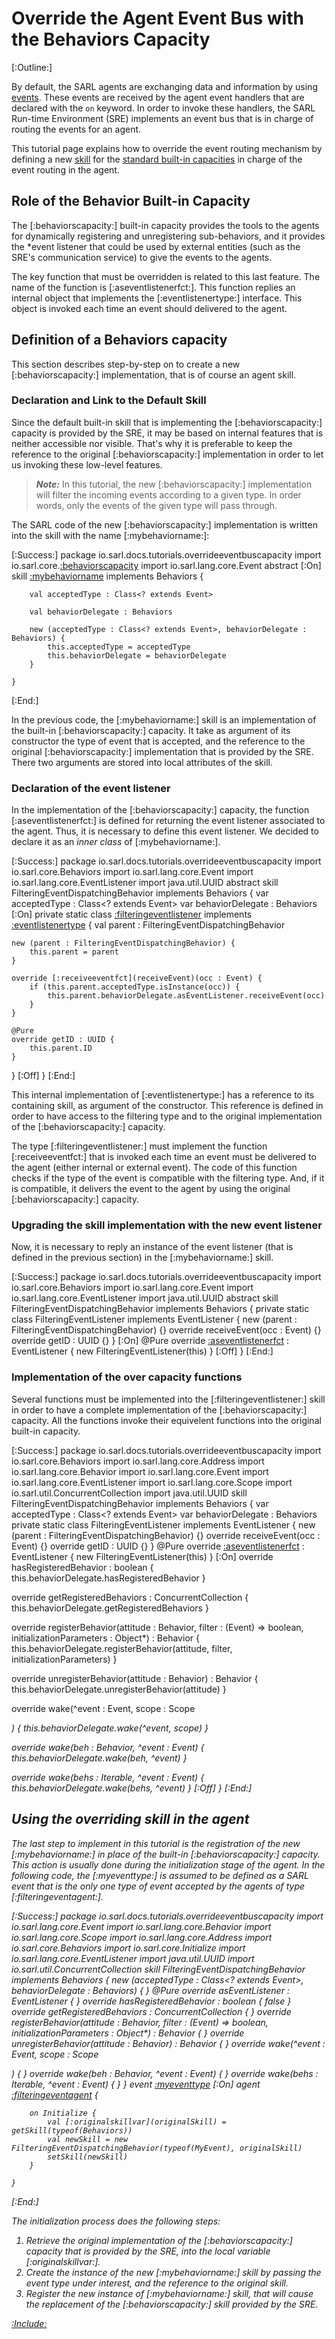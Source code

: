 # Override the Agent Event Bus with the Behaviors Capacity

[:Outline:]

By default, the SARL agents are exchanging data and information by using [events](../reference/Event.md).
These events are received by the agent event handlers that are declared with the `on` keyword.
In order to invoke these handlers, the SARL Run-time Environment (SRE) implements an event bus that is in
charge of routing the events for an agent.

This tutorial page explains how to override the event routing mechanism by defining a new [skill](../reference/Skill.md)
for the [standard built-in capacities](../reference/bic/Behaviors.md) in charge of the event routing in the agent.

## Role of the Behavior Built-in Capacity

The [:behaviorscapacity:] built-in capacity provides the tools to the agents for dynamically
registering and unregistering sub-behaviors, and it provides the *event listener that could
be used by external entities (such as the SRE's communication service)
to give the events to the agents.

The key function that must be overridden is related to this last feature. The name of the
function is [:aseventlistenerfct:]. This function replies an internal object that implements
the [:eventlistenertype:] interface. This object is invoked each time an event should delivered
to the agent. 


## Definition of a Behaviors capacity

This section describes step-by-step on to create a new [:behaviorscapacity:] implementation,
that is of course an agent skill.

### Declaration and Link to the Default Skill

Since the default built-in skill that is implementing the [:behaviorscapacity:] capacity is provided
by the SRE, it may be based on internal features that is neither accessible nor visible.
That's why it is preferable to keep the reference to the original [:behaviorscapacity:] implementation
in order to let us invoking these low-level features.

> **_Note:_** In this tutorial, the new [:behaviorscapacity:] implementation will filter the incoming
> events according to a given type. In order words, only the events of the given type will pass through.

The SARL code of the new [:behaviorscapacity:] implementation is written into the skill with the name
[:mybehaviorname:]:

[:Success:]
	package io.sarl.docs.tutorials.overrideeventbuscapacity
	import io.sarl.core.[:behaviorscapacity](Behaviors)
	import io.sarl.lang.core.Event
	abstract
	[:On]
	skill [:mybehaviorname](FilteringEventDispatchingBehavior) implements Behaviors {

		val acceptedType : Class<? extends Event>

		val behaviorDelegate : Behaviors

		new (acceptedType : Class<? extends Event>, behaviorDelegate : Behaviors) {
			this.acceptedType = acceptedType
			this.behaviorDelegate = behaviorDelegate
		}

	}
[:End:]

In the previous code, the [:mybehaviorname:] skill is an implementation of the built-in [:behaviorscapacity:] capacity.
It take as argument of its constructor the type of event that is accepted, and the reference to the original
[:behaviorscapacity:] implementation that is provided by the SRE.
There two arguments are stored into local attributes of the skill.

### Declaration of the event listener

In the implementation of the [:behaviorscapacity:] capacity, the function [:aseventlistenerfct:] is defined for
returning the event listener associated to the agent.
Thus, it is necessary to define this event listener.
We decided to declare it as an *inner class* of [:mybehaviorname:].

[:Success:]
	package io.sarl.docs.tutorials.overrideeventbuscapacity
	import io.sarl.core.Behaviors
	import io.sarl.lang.core.Event
	import io.sarl.lang.core.EventListener
	import java.util.UUID
	abstract skill FilteringEventDispatchingBehavior implements Behaviors {
		var acceptedType : Class<? extends Event>
		var behaviorDelegate : Behaviors
	[:On]
private static class [:filteringeventlistener](FilteringEventListener) implements [:eventlistenertype](EventListener) {
	val parent : FilteringEventDispatchingBehavior

	new (parent : FilteringEventDispatchingBehavior) {
		this.parent = parent
	}
	
	override [:receiveeventfct](receiveEvent)(occ : Event) {
		if (this.parent.acceptedType.isInstance(occ)) {
			this.parent.behaviorDelegate.asEventListener.receiveEvent(occ)
		}
	}

	@Pure
	override getID : UUID {
		this.parent.ID
	}
}
	[:Off]
	}
[:End:]

This internal implementation of [:eventlistenertype:] has a reference to its containing skill, as argument of
the constructor. This reference is defined in order to have access to the filtering type and to the
original implementation of the [:behaviorscapacity:] capacity.

The type [:filteringeventlistener:] must implement the function [:receiveeventfct:] that is invoked
each time an event must be delivered to the agent (either internal or external event).
The code of this function checks if the type of the event is compatible with the filtering type.
And, if it is compatible, it delivers the event to the agent by using the original [:behaviorscapacity:] capacity.


### Upgrading the skill implementation with the new event listener

Now, it is necessary to reply an instance of the event listener (that is defined in the previous section) in
the [:mybehaviorname:] skill.

[:Success:]
	package io.sarl.docs.tutorials.overrideeventbuscapacity
	import io.sarl.core.Behaviors
	import io.sarl.lang.core.Event
	import io.sarl.lang.core.EventListener
	import java.util.UUID
	abstract skill FilteringEventDispatchingBehavior implements Behaviors {
		private static class FilteringEventListener implements EventListener {
			new (parent : FilteringEventDispatchingBehavior) {}
			override receiveEvent(occ : Event) {}
			override getID : UUID {}
		}
	[:On]
@Pure
override [:aseventlistenerfct](asEventListener) : EventListener {
	new FilteringEventListener(this)
}
	[:Off]
	}
[:End:]

### Implementation of the over capacity functions

Several functions must be implemented into the [:filteringeventlistener:] skill in order
to have a complete implementation of the [:behaviorscapacity:] capacity.
All the functions invoke their equivelent functions into the original built-in
capacity.

[:Success:]
	package io.sarl.docs.tutorials.overrideeventbuscapacity
	import io.sarl.core.Behaviors
	import io.sarl.lang.core.Address
	import io.sarl.lang.core.Behavior
	import io.sarl.lang.core.Event
	import io.sarl.lang.core.EventListener
	import io.sarl.lang.core.Scope
	import io.sarl.util.ConcurrentCollection
	import java.util.UUID
	skill FilteringEventDispatchingBehavior implements Behaviors {
		var acceptedType : Class<? extends Event>
		var behaviorDelegate : Behaviors
		private static class FilteringEventListener implements EventListener {
			new (parent : FilteringEventDispatchingBehavior) {}
			override receiveEvent(occ : Event) {}
			override getID : UUID {}
		}
		@Pure
		override [:aseventlistenerfct](asEventListener) : EventListener {
			new FilteringEventListener(this)
		}
	[:On]
override hasRegisteredBehavior : boolean {
	this.behaviorDelegate.hasRegisteredBehavior
}

override getRegisteredBehaviors : ConcurrentCollection<Behavior> {
	this.behaviorDelegate.getRegisteredBehaviors
}

override registerBehavior(attitude : Behavior, filter : (Event) => boolean, initializationParameters : Object*) : Behavior {
	this.behaviorDelegate.registerBehavior(attitude, filter, initializationParameters)
}

override unregisterBehavior(attitude : Behavior) : Behavior {
	this.behaviorDelegate.unregisterBehavior(attitude)
}

override wake(^event : Event, scope : Scope<Address>) {
	this.behaviorDelegate.wake(^event, scope)
}

override wake(beh : Behavior, ^event : Event) {
	this.behaviorDelegate.wake(beh, ^event)
}

override wake(behs : Iterable<Behavior>, ^event : Event) {
	this.behaviorDelegate.wake(behs, ^event)
}
	[:Off]
	}
[:End:]


## Using the overriding skill in the agent

The last step to implement in this tutorial is the registration of the new [:mybehaviorname:] in place of the
built-in [:behaviorscapacity:] capacity.
This action is usually done during the initialization stage of the agent.
In the following code, the [:myeventtype:] is assumed to be defined as a SARL event that is the only
one type of event accepted by the agents of type [:filteringeventagent:].

[:Success:]
	package io.sarl.docs.tutorials.overrideeventbuscapacity
	import io.sarl.lang.core.Event
	import io.sarl.lang.core.Behavior
	import io.sarl.lang.core.Scope
	import io.sarl.lang.core.Address
	import io.sarl.core.Behaviors
	import io.sarl.core.Initialize
	import io.sarl.lang.core.EventListener
	import java.util.UUID
	import io.sarl.util.ConcurrentCollection
	skill FilteringEventDispatchingBehavior implements Behaviors {
		new (acceptedType : Class<? extends Event>, behaviorDelegate : Behaviors) {
		}
		@Pure
		override asEventListener : EventListener {
		}
		override hasRegisteredBehavior : boolean {
			false
		}
		override getRegisteredBehaviors : ConcurrentCollection<Behavior> {
		}
		override registerBehavior(attitude : Behavior, filter : (Event) => boolean, initializationParameters : Object*) : Behavior {
		}
		override unregisterBehavior(attitude : Behavior) : Behavior {
		}
		override wake(^event : Event, scope : Scope<Address>) {
		}
		override wake(beh : Behavior, ^event : Event) {
		}
		override wake(behs : Iterable<Behavior>, ^event : Event) {
		}
	}
	event [:myeventtype](MyEvent)
	[:On]
	agent [:filteringeventagent](FilteringEventAgent) {

		on Initialize {
			val [:originalskillvar](originalSkill) = getSkill(typeof(Behaviors))
			val newSkill = new FilteringEventDispatchingBehavior(typeof(MyEvent), originalSkill)
			setSkill(newSkill)
		}

	}
[:End:]

The initialization process does the following steps:

1. Retrieve the original implementation of the [:behaviorscapacity:] capacity that is provided by the SRE, into the local variable [:originalskillvar:].
2. Create the instance of the new [:mybehaviorname:] skill by passing the event type under interest, and the reference to the original skill.
3. Register the new instance of [:mybehaviorname:] skill, that will cause the replacement of the [:behaviorscapacity:] skill provided by the SRE.


[:Include:](../legal.inc)
